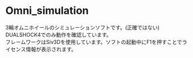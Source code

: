 # Omni_simulation

3輪オムニホイールのシミュレーションソフトです。(正確ではない)  
DUALSHOCK4でのみ動作を確認しています。  
フレームワークはSiv3Dを使用しています。ソフトの起動中にF1を押すことでライセンス情報が表示されます。
